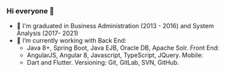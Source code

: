 ### Hi everyone 👋

- 🔭 I'm graduated in Business Administration (2013 - 2016) and System Analysis (2017- 2021)
- 🌱 I’m currently working with
   Back End:
    * Java 8+, Spring Boot, Java EJB, Oracle DB, Apache Solr.
   Front End:
    * AngularJS, Angular 8, Javascript, TypeScript, JQuery.
   Mobile:
    * Dart and Flutter.
   Versioning: Git, GitLab, SVN, GitHub.
   
 

